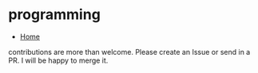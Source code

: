 # programming

* [Home](https://github.com/anilmuppalla/programming/wiki)

contributions are more than welcome. Please create an Issue or 
send in a PR. I will be happy to merge it. 
